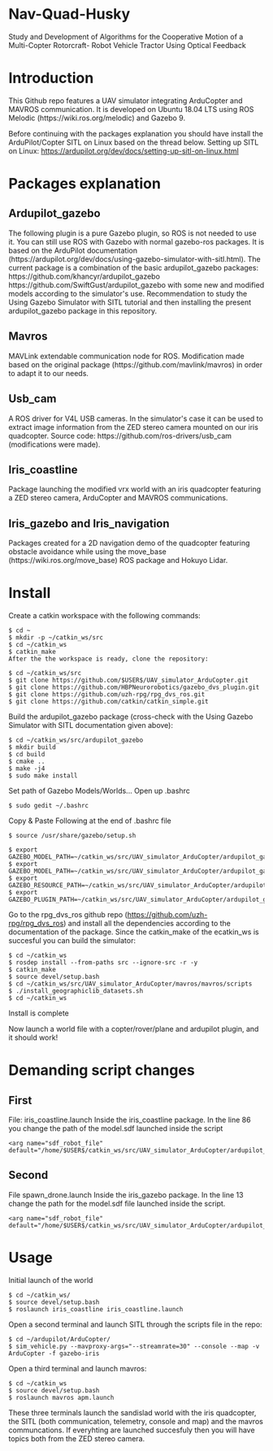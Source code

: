 # Nav-Quad-Husky
 Study and Development of Algorithms for the Cooperative Motion of a Multi-Copter Rotorcraft- Robot Vehicle Tractor Using Optical Feedback

<H1>Introduction</H1>
This Github repo features a UAV simulator integrating ArduCopter and MAVROS communication. It is developed on Ubuntu 18.04 LTS using ROS Melodic (https://wiki.ros.org/melodic) and Gazebo 9.

Before continuing with the packages explanation you should have install the ArduPilot/Copter SITL on Linux based on the thread below. Setting up SITL on Linux: https://ardupilot.org/dev/docs/setting-up-sitl-on-linux.html

<H1>Packages explanation</H1>
<H2>Ardupilot_gazebo</H2>
The following plugin is a pure Gazebo plugin, so ROS is not needed to use it. You can still use ROS with Gazebo with normal gazebo-ros packages. It is based on the ArduPilot documentation (https://ardupilot.org/dev/docs/using-gazebo-simulator-with-sitl.html). The current package is a combination of the basic ardupilot_gazebo packages:
https://github.com/khancyr/ardupilot_gazebo
https://github.com/SwiftGust/ardupilot_gazebo
with some new and modified models according to the simulator's use. Recommendation to study the Using Gazebo Simulator with SITL tutorial and then installing the present ardupilot_gazebo package in this repository.

<H2>Mavros</H2>
MAVLink extendable communication node for ROS. Modification made based on the original package (https://github.com/mavlink/mavros) in order to adapt it to our needs.

<H2>Usb_cam</H2>
A ROS driver for V4L USB cameras. In the simulator's case it can be used to extract image information from the ZED stereo camera mounted on our iris quadcopter. Source code: https://github.com/ros-drivers/usb_cam (modifications were made).

<H2>Iris_coastline</H2>
Package launching the modified vrx world with an iris quadcopter featuring a ZED stereo camera, ArduCopter and MAVROS communications.

<H2>Iris_gazebo and Iris_navigation</H2>
Packages created for a 2D navigation demo of the quadcopter featuring obstacle avoidance while using the move_base (https://wiki.ros.org/move_base) ROS package and Hokuyo Lidar.

<h1>Install</h1>
Create a catkin workspace with the following commands:

```
$ cd ~
$ mkdir -p ~/catkin_ws/src
$ cd ~/catkin_ws
$ catkin_make
After the the workspace is ready, clone the repository:
```

```
$ cd ~/catkin_ws/src
$ git clone https://github.com/$USER$/UAV_simulator_ArduCopter.git
$ git clone https://github.com/HBPNeurorobotics/gazebo_dvs_plugin.git
$ git clone https://github.com/uzh-rpg/rpg_dvs_ros.git
$ git clone https://github.com/catkin/catkin_simple.git
```
Build the ardupilot_gazebo package (cross-check with the Using Gazebo Simulator with SITL documentation given above):

```
$ cd ~/catkin_ws/src/ardupilot_gazebo
$ mkdir build
$ cd build
$ cmake ..
$ make -j4
$ sudo make install
```

Set path of Gazebo Models/Worlds... Open up .bashrc

```
$ sudo gedit ~/.bashrc
```
Copy & Paste Following at the end of .bashrc file

```
$ source /usr/share/gazebo/setup.sh
```
```
$ export GAZEBO_MODEL_PATH=~/catkin_ws/src/UAV_simulator_ArduCopter/ardupilot_gazebo/models:${GAZEBO_MODEL_PATH}
$ export GAZEBO_MODEL_PATH=~/catkin_ws/src/UAV_simulator_ArduCopter/ardupilot_gazebo/models_gazebo:${GAZEBO_MODEL_PATH}
$ export GAZEBO_RESOURCE_PATH=~/catkin_ws/src/UAV_simulator_ArduCopter/ardupilot_gazebo/worlds:${GAZEBO_RESOURCE_PATH}
$ export GAZEBO_PLUGIN_PATH=~/catkin_ws/src/UAV_simulator_ArduCopter/ardupilot_gazebo/build:${GAZEBO_PLUGIN_PATH}
```

Go to the rpg_dvs_ros github repo (https://github.com/uzh-rpg/rpg_dvs_ros) and install all the dependencies according to the documentation of the package. Since the catkin_make of the ecatkin_ws is succesful you can build the simulator:

```
$ cd ~/catkin_ws
$ rosdep install --from-paths src --ignore-src -r -y
$ catkin_make
$ source devel/setup.bash
$ cd ~/catkin_ws/src/UAV_simulator_ArduCopter/mavros/mavros/scripts
$ ./install_geographiclib_datasets.sh
$ cd ~/catkin_ws
```
Install is complete

Now launch a world file with a copter/rover/plane and ardupilot plugin, and it should work!

<h1>Demanding script changes</h1>

<h2>First</h2>
File: iris_coastline.launch Inside the iris_coastline package. In the line 86 you change the path of the model.sdf launched inside the script

```
<arg name="sdf_robot_file" default="/home/$USER$/catkin_ws/src/UAV_simulator_ArduCopter/ardupilot_gazebo/models/iris_with_ardupilot_and_zed_stereocamera/model.sdf"/>
```

<h2>Second</h2>
File spawn_drone.launch Inside the iris_gazebo package. In the line 13 change the path for the model.sdf file launched inside the script.

```
<arg name="sdf_robot_file" default="/home/$USER$/catkin_ws/src/UAV_simulator_ArduCopter/ardupilot_gazebo/models/iris_with_lidar/model.sdf"/>
```
<h1>Usage</h1>

Initial launch of the world
```
$ cd ~/catkin_ws/
$ source devel/setup.bash
$ roslaunch iris_coastline iris_coastline.launch
```
Open a second terminal and launch SITL through the scripts file in the repo:
```
$ cd ~/ardupilot/ArduCopter/
$ sim_vehicle.py --mavproxy-args="--streamrate=30" --console --map -v ArduCopter -f gazebo-iris
```
Open a third terminal and launch mavros:
```
$ cd ~/catkin_ws
$ source devel/setup.bash
$ roslaunch mavros apm.launch
```
These three terminals launch the sandislad world with the iris quadcopter, the SITL (both communication, telemetry, console and map) and the mavros communcations. If everyhting are launched succesfuly then you will have topics both from the ZED stereo camera.
